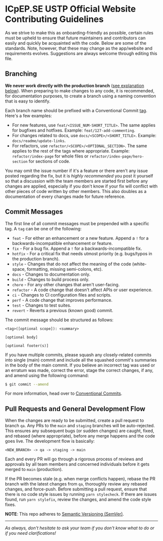 # ICpEP.SE USTP Official Website Contributing Guidelines

As we strive to make this as onboarding-friendly as possible, certain rules must be upheld to ensure that future maintainers and contributors can easily and quickly be acquainted with the code. Below are some of the standards. Note, however, that these may change as the app/website and requirements evolves. Suggestions are always welcome through editing this file.

## Branching

**We never work directly with the production branch** ([see explanation below](#pull-requests-and-general-development-flow)). When preparing to make changes to any code, it is recommended, for documentation purposes, to create a branch using a naming convention that is easy to identify.

Each branch name should be prefixed with a Conventional Commit [tag](#commit-messages). Here's a few examples:

- For new features, use `feat/<ISSUE_NUM-SHORT_TITLE>`. The same applies for bugfixes and hotfixes. Example: `feat/127-add-commenting`.
- For changes related to docs, use `docs/<SCOPE>/<SHORT_TITLE>`. Example: `docs/readme/update-links`.
- For refactors, use `refactor/<SCOPE>/<OPTIONAL_SECTION>`. The same applies to the rest of the tags where appropriate. Example: `refactor/index-page` for whole files or `refactor/index-page/hero-section` for sections of code.

You may omit the issue number if it's a feature or there aren't any issue posted regarding the fix, but it is _highly recommended_ you post it yourself so that a discussion with the team members are started first before any changes are applied, especially if you don't know if your fix will conflict with other pieces of code written by other members. This also doubles as a documentation of every changes made for future reference.

## Commit Messages

The first line of all commit messages must be prepended with a specific tag. A `tag` can be one of the following:

- `feat` - For either an enhancement or a new feature. Append a `!` for a backwards-incompatible enhancement or feature.
- `fix` - For a bug fix. Append a `!` for a backwards-incompatible fix.
- `hotfix` - For a critical fix that needs utmost priority (e.g. bugs/typos in the production branch).
- `style` - Changes that do not affect the meaning of the code (white-space, formatting, missing semi-colons, etc).
- `docs` - Changes to documentation only.
- `build` - Changes to build process only.
- `chore` - For any other changes that aren't user-facing.
- `refactor` - A code change that doesn't affect APIs or user experience.
- `ci` - Changes to CI configuration files and scripts.
- `perf` - A code change that improves performance.
- `test` - Changes to test suites.
- `revert` - Reverts a previous (known good) commit.

The commit message should be structured as follows:

```text
<tag>([optional scope]): <summary>

[optional body]

[optional footer(s)]
```

If you have multiple commits, please squash any closely-related commits into single (main) commit and include all the squashed commit's summaries in the body of the main commit. If you believe an incorrect tag was used or an erratum was made, correct the error, stage the correct changes, if any, and amend using the following command:

```bash
$ git commit --amend
```

For more information, head over to [Conventional Commits](https://www.conventionalcommits.org/en/v1.0.0/).

## Pull Requests and General Development Flow

When the changes are ready to be submitted, create a pull request to branch `qa`. Any PRs to the `main` and `staging` branches will be auto-rejected. This ensures any subsequent bugs (or sudden changes) are caught, fixed, and rebased (where appropriate), before any merge happens and the code goes live. The development flow is basically:

```text
<NEW_BRANCH> -> qa -> staging -> main
```

Each and every PR will go through a rigorous process of reviews and approvals by all team members and concerned individuals before it gets merged to `main` (production).

If the PR becomes stale (e.g. when merge conflicts happen), rebase the PR branch with the latest changes from `qa`, thoroughly review any rebased changes, and force-push. Before submitting a pull request, ensure that there is no code style issues by running `yarn stylecheck`. If there are issues found, run `yarn stylefix`, review the changes, and amend the code style fixes.

**NOTE**: This repo adheres to [Semantic Versioning (SemVer)](https://semver.org/).

---

_As always, don't hesitate to ask your team if you don't know what to do or if you need clarifications!_
